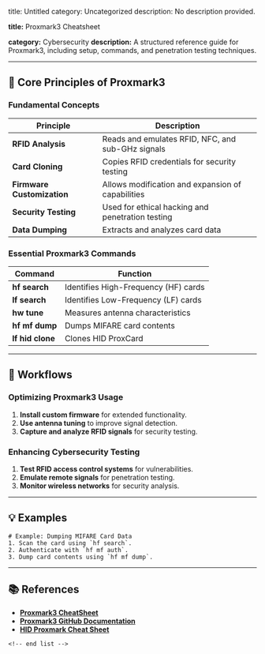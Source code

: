 title: Untitled
category: Uncategorized
description: No description provided.

**title:** Proxmark3 Cheatsheet

**category:** Cybersecurity
**description:** A structured reference guide for Proxmark3, including setup, commands, and penetration testing techniques.

---

## 🔧 **Core Principles of Proxmark3**

### **Fundamental Concepts**

| Principle                        | Description                                       |
| -------------------------------- | ------------------------------------------------- |
| **RFID Analysis**          | Reads and emulates RFID, NFC, and sub-GHz signals |
| **Card Cloning**           | Copies RFID credentials for security testing      |
| **Firmware Customization** | Allows modification and expansion of capabilities |
| **Security Testing**       | Used for ethical hacking and penetration testing  |
| **Data Dumping**           | Extracts and analyzes card data                   |

### **Essential Proxmark3 Commands**

| Command                | Function                             |
| ---------------------- | ------------------------------------ |
| **hf search**    | Identifies High-Frequency (HF) cards |
| **lf search**    | Identifies Low-Frequency (LF) cards  |
| **hw tune**      | Measures antenna characteristics     |
| **hf mf dump**   | Dumps MIFARE card contents           |
| **lf hid clone** | Clones HID ProxCard                  |

---

## 🔄 **Workflows**

### **Optimizing Proxmark3 Usage**

1. **Install custom firmware** for extended functionality.
2. **Use antenna tuning** to improve signal detection.
3. **Capture and analyze RFID signals** for security testing.

### **Enhancing Cybersecurity Testing**

1. **Test RFID access control systems** for vulnerabilities.
2. **Emulate remote signals** for penetration testing.
3. **Monitor wireless networks** for security analysis.

---

## 💡 **Examples**

```plaintext
# Example: Dumping MIFARE Card Data
1. Scan the card using `hf search`.  
2. Authenticate with `hf mf auth`.  
3. Dump card contents using `hf mf dump`.  
```

---

## 📚 **References**

- **[Proxmark3 CheatSheet](https://3os.org/penetration-testing/proxmark/cheatsheet/)**
- **[Proxmark3 GitHub Documentation](https://github.com/RfidResearchGroup/proxmark3/blob/master/doc/cheatsheet.md)**
- **[HID Proxmark Cheat Sheet](https://gist.github.com/joswr1ght/efdb669d2f3feb018a22650ddc01f5f2)**

```
<!-- end list -->
```